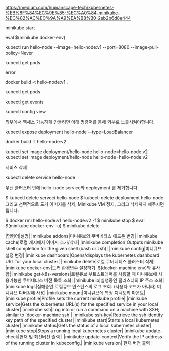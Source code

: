 https://medium.com/humanscape-tech/kubernetes-%EB%8F%84%EC%9E%85-%EC%A0%84-minikube-%EC%82%AC%EC%9A%A9%EA%B8%B0-2eb2b6d8e444


minikube start


eval $(minikube docker-env)


kubectl run hello-node --image=hello-node:v1 --port=8080 --image-pull-policy=Never

kubectl get pods

error 

docker build -t hello-node:v1 .

kubectl get pods

kubectl get events

kubectl config view

외부에서 엑세스 가능하게 만들려면 아래 명령어를 통해 외부로 노출시켜야합니다.

kubectl expose deployment hello-node --type=LoadBalancer

docker build -t hello-node:v2 .


kubectl set image deployment/hello-node hello-node=hello-node:v2 
kubectl set image deployment/hello-node hello-node=hello-node:v2 

서비스 삭제 

kubectl delete service hello-node

우선 클러스터 안에 hello-node service와 deployment 를 제거합니다.

$ kubectl delete serveci hello-node
$ kubectl delete deployment hello-node
그리고 선택적으로 도커 이미지를 삭제, Minikube VM 정지, 그리고 삭제까지 해주시면 됩니다.

$ docker rmi hello-node:v1 hello-node:v2 -f
$ minikube stop
$ eval $(minikube docker-env -u)
$ minikube delete



|명령어|설명|
|minikube addons|미니큐브의 쿠버네티스 애드온 변경|
|minikube cache|로컬 캐시에서 이미지 추가/삭제|
|minikube completion|Outputs minikube shell completion for the given shell (bash or zsh)|
|minikube config|미니큐브 설정 변경|
|minikube dashboard|Opens/displays the kubernetes dashboard URL for your local cluster|
|minikube delete|로컬 쿠버네티스 클러스터 삭제|
|minikube docker-env|도커 환경변수 설정하기. $(docker-machine env)와 유사함|
|minikube get-k8s-versions|로컬큐브 부트스트래퍼를 사용할 때 미니큐브에 사용가능한 쿠버네티스 버전 목록 조회|
|minikube ip|실행중인 클러스터의 IP 주소 조회|
|minikube logs|실해중인 로컬큐브 인스턴스의 로그 조회. (사용자 코드가 아니라) 미니큐브 디버깅에 사용|
|minikube mount|미니큐브에 특정 디렉토리 마운트|
|minikube profile|Profile sets the current minikube profile|
|minikube service|Gets the kubernetes URL(s) for the specified service in your local cluster|
|minikube ssh|Log into or run a command on a machine with SSH; similar to 'docker-machine ssh'|
|minikube ssh-key|Retrieve the ssh identity key path of the specified cluster|
|minikube start|Starts a local kubernetes cluster|
|minikube status|Gets the status of a local kubernetes cluster|
|minikube stop|Stops a running local kubernetes cluster|
|minikube update-check|현재 및 최신버전 출력 |
|minikube update-context|Verify the IP address of the running cluster in kubeconfig.|
|minikube version| 현재 버전 출력 |
